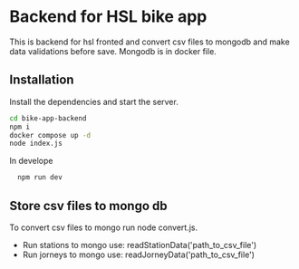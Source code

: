 # Backend for HSL bike app

This is backend for hsl fronted and convert csv files to mongodb and make data validations before save. Mongodb is in docker file. 

## Installation

Install the dependencies and start the server.

```sh
cd bike-app-backend
npm i
docker compose up -d
node index.js 
```
In develope 
```sh
  npm run dev
```

## Store csv files to mongo db

To convert csv files to mongo run node convert.js.
- Run stations to mongo use:  readStationData('path_to_csv_file')
- Run jorneys to mongo use: readJorneyData('path_to_csv_file')




